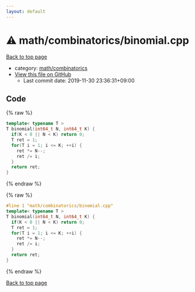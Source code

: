 ```yaml
---
layout: default
---
```


<!-- mathjax config similar to math.stackexchange -->
<script type="text/javascript" async
  src="https://cdnjs.cloudflare.com/ajax/libs/mathjax/2.7.5/MathJax.js?config=TeX-MML-AM_CHTML">
</script>
<script type="text/x-mathjax-config">
  MathJax.Hub.Config({
    TeX: { equationNumbers: { autoNumber: "AMS" }},
    tex2jax: {
      inlineMath: [ ['$','$'] ],
      processEscapes: true
    },
    "HTML-CSS": { matchFontHeight: false },
    displayAlign: "left",
    displayIndent: "2em"
  });
</script>

<script type="text/javascript" src="https://cdnjs.cloudflare.com/ajax/libs/jquery/3.4.1/jquery.min.js"></script>
<script src="https://cdn.jsdelivr.net/npm/jquery-balloon-js@1.1.2/jquery.balloon.min.js" integrity="sha256-ZEYs9VrgAeNuPvs15E39OsyOJaIkXEEt10fzxJ20+2I=" crossorigin="anonymous"></script>
<script type="text/javascript" src="../../../assets/js/copy-button.js"></script>
<link rel="stylesheet" href="../../../assets/css/copy-button.css" />


# :warning: math/combinatorics/binomial.cpp

<a href="../../../index.html">Back to top page</a>

* category: <a href="../../../index.html#d319ed68764efb4f50b1628220df55d7">math/combinatorics</a>
* <a href="{{ site.github.repository_url }}/blob/master/math/combinatorics/binomial.cpp">View this file on GitHub</a>
    - Last commit date: 2019-11-30 23:36:31+09:00




## Code

<a id="unbundled"></a>
{% raw %}
```cpp
template< typename T >
T binomial(int64_t N, int64_t K) {
  if(K < 0 || N < K) return 0;
  T ret = 1;
  for(T i = 1; i <= K; ++i) {
    ret *= N--;
    ret /= i;
  }
  return ret;
}

```
{% endraw %}

<a id="bundled"></a>
{% raw %}
```cpp
#line 1 "math/combinatorics/binomial.cpp"
template< typename T >
T binomial(int64_t N, int64_t K) {
  if(K < 0 || N < K) return 0;
  T ret = 1;
  for(T i = 1; i <= K; ++i) {
    ret *= N--;
    ret /= i;
  }
  return ret;
}

```
{% endraw %}

<a href="../../../index.html">Back to top page</a>

